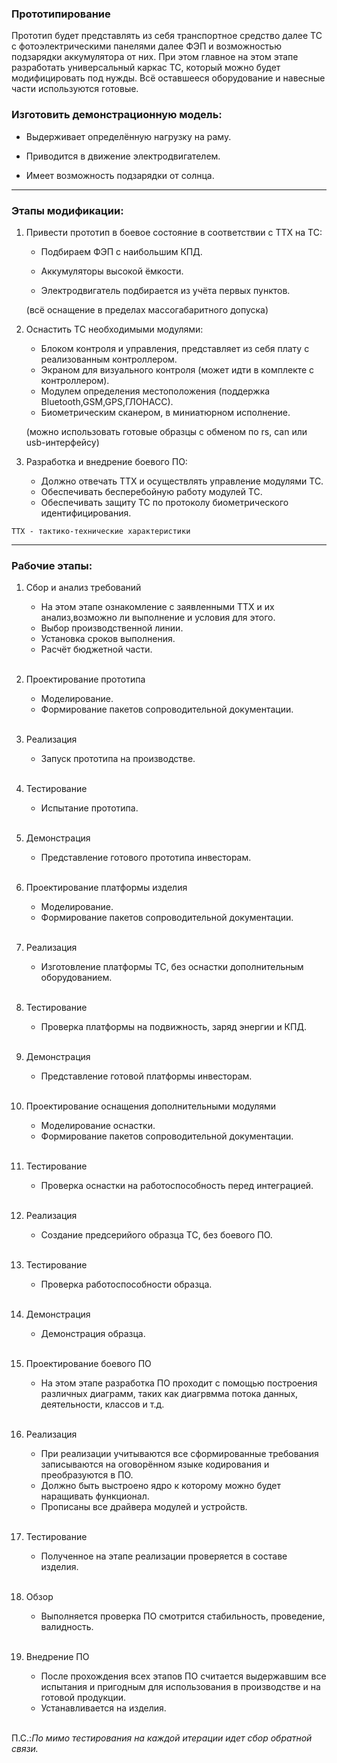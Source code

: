 ### Прототипирование

Прототип будет представлять из себя транспортное средство далее ТС с фотоэлектрическими панелями далее ФЭП и возможностью 
подзарядки аккумулятора от них. При этом главное на этом этапе разработать универсальный каркас ТС, 
который можно будет модифицировать под нужды. 
Всё оставшееся оборудование и навесные части используются готовые.

### Изготовить демонстрационную модель:

* Выдерживает определённую нагрузку на раму.

* Приводится в движение электродвигателем.

* Имеет возможность подзарядки от солнца.
---
### Этапы модификации:

1. Привести прототип в боевое состояние в соответствии с ТТХ на ТС:

    * Подбираем ФЭП с наибольшим КПД. 

    * Аккумуляторы высокой ёмкости.

    * Электродвигатель подбирается из учёта первых пунктов.

    (всё оснащение в пределах массогабаритного допуска)

2. Оснастить ТС необходимыми модулями:
    * Блоком контроля и управления, представляет из себя плату с реализованным контроллером.
    * Экраном для визуального контроля (может идти в комплекте с контроллером).
    * Модулем определения местоположения (поддержка Bluetooth,GSM,GPS,ГЛОНАСС).
    * Биометрическим сканером, в миниатюрном исполнение.
    
    (можно использовать готовые образцы с обменом по rs, can или usb-интерфейсу)
 
3. Разработка и внедрение боевого ПО:

    * Должно отвечать ТТХ и осуществлять управление модулями ТС.
    * Обеспечивать бесперебойную работу модулей ТС.
    * Обеспечивать защиту ТС по протоколу биометрического идентифицирования.
~~~
ТТХ - тактико-технические характеристики
~~~
---
### Рабочие этапы:

1. Сбор и анализ требований
    * На этом этапе ознакомление с заявленными ТТХ и их анализ,возможно ли выполнение и условия для этого.
    * Выбор производственной линии.
    * Установка сроков выполнения.
    * Расчёт бюджетной части. <br><br>

2. Проектирование прототипа
    * Моделирование.
    * Формирование пакетов сопроводительной документации.<br><br>

3. Реализация
    * Запуск прототипа на производстве.<br><br>

4. Тестирование
    * Испытание прототипа.<br><br>

5. Демонстрация
    * Представление готового прототипа инвесторам.<br><br>

6. Проектирование платформы изделия
    * Моделирование.
    * Формирование пакетов сопроводительной документации.<br><br>

7. Реализация
    * Изготовление платформы ТС, без оснастки дополнительным оборудованием.<br><br>

8. Тестирование
    * Проверка платформы на подвижность, заряд энергии и КПД.<br><br>

9. Демонстрация
    * Представление готовой платформы инвесторам.<br><br>

10. Проектирование оснащения дополнительными модулями
    * Моделирование оснастки.
    * Формирование пакетов сопроводительной документации.<br><br>

11. Тестирование
    * Проверка оснастки на работоспособность перед интеграцией.<br><br> 

12. Реализация
    * Создание предсерийого образца ТС, без боевого ПО.<br><br>

13.	Тестирование
    * Проверка работоспособности образца.<br><br>

14. Демонстрация
    * Демонстрация образца.<br><br>

15. Проектирование боевого ПО
    * На этом этапе разработка ПО проходит с помощью построения различных диаграмм, таких как диагрвмма потока данных, деятельности, классов и т.д.<br><br> 

16. Реализация
    * При реализации учитываются все сформированные требования записываются на оговорённом языке кодирования и преобразуются в ПО.
    * Должно быть выстроено ядро к которому можно  будет наращивать функционал.
    * Прописаны все драйвера модулей и устройств.<br><br> 

17. Тестирование
    * Полученное на этапе реализации проверяется в составе изделия.<br><br>

18. Обзор
    * Выполняется проверка ПО смотрится стабильность, проведение, валидность.<br><br> 

19. Внедрение ПО
    * После прохождения всех этапов ПО считается выдержавшим все испытания и пригодным для использования в производстве и на готовой продукции. 
    * Устанавливается на изделия.<br><br>

П.С.:*По мимо тестирования на каждой итерации идет сбор обратной связи.*